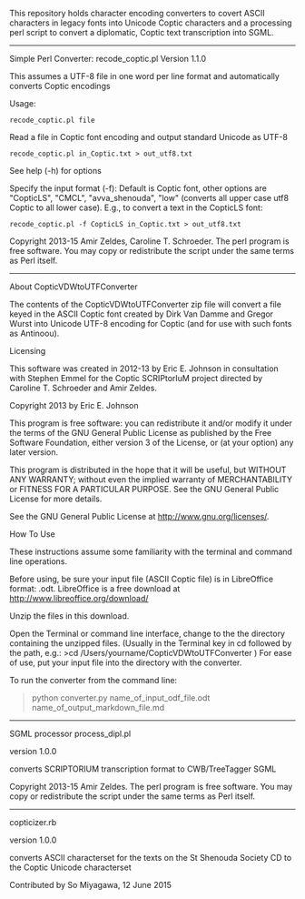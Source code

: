This repository holds character encoding converters to covert ASCII characters in legacy fonts into Unicode Coptic characters and a processing perl script to convert a diplomatic, Coptic text transcription into SGML.
________________________________________
Simple Perl Converter:
recode_coptic.pl Version 1.1.0

This assumes a UTF-8 file in one word per line format and automatically converts Coptic encodings

Usage:

    recode_coptic.pl file

Read a file in Coptic font encoding and output standard Unicode as UTF-8

    recode_coptic.pl in_Coptic.txt > out_utf8.txt

See help (-h) for options

Specify the input format (-f): Default is Coptic font, other options are "CopticLS", "CMCL", "avva_shenouda", "low" (converts all upper case utf8 Coptic to all lower case).  E.g., to convert a text in the CopticLS font:

    recode_coptic.pl -f CopticLS in_Coptic.txt > out_utf8.txt

Copyright 2013-15 Amir Zeldes, Caroline T. Schroeder. The perl program is free software. You may copy or redistribute the script under the same terms as Perl itself.
_________________________________________
About CopticVDWtoUTFConverter

The contents of the CopticVDWtoUTFConverter zip file will convert a file keyed in the ASCII Coptic font created by Dirk Van Damme and Gregor Wurst into Unicode UTF-8 encoding for Coptic (and for use with such fonts as Antinoou).

Licensing

This software was created in 2012-13 by Eric E. Johnson in consultation with Stephen Emmel for the Coptic SCRIPtorIuM project directed by Caroline T. Schroeder and Amir Zeldes.  

Copyright 2013 by Eric E. Johnson

This program is free software: you can redistribute it and/or modify it under the terms of the GNU General Public License as published by the Free Software Foundation, either version 3 of the License, or (at your option) any later version.
 
This program is distributed in the hope that it will be useful, but WITHOUT ANY WARRANTY; without even the implied warranty of MERCHANTABILITY or FITNESS FOR A PARTICULAR PURPOSE.  See the GNU General Public License for more details. 

See the GNU General Public License at <http://www.gnu.org/licenses/>.

How To Use

These instructions assume some familiarity with the terminal and command line operations.

Before using, be sure your input file (ASCII Coptic file) is in LibreOffice format: .odt.  LibreOffice is a free download at http://www.libreoffice.org/download/

Unzip the files in this download.

Open the Terminal or command line interface, change to the the directory containing the unzipped files.  (Usually in the Terminal key in cd followed by the path, e.g.:  >cd /Users/yourname/CopticVDWtoUTFConverter )  For ease of use, put your input file into the directory with the converter.

To run the converter from the command line:

> python converter.py name_of_input_odf_file.odt name_of_output_markdown_file.md

________________________________________
SGML processor process_dipl.pl

version 1.0.0

converts SCRIPTORIUM transcription format to CWB/TreeTagger SGML

Copyright 2013-15 Amir Zeldes. The perl program is free software. You may copy or redistribute the script under the same terms as Perl itself.

________________________________________
copticizer.rb

version 1.0.0

converts ASCII characterset for the texts on the St Shenouda Society CD to the Coptic Unicode characterset

Contributed by So Miyagawa, 12 June 2015

